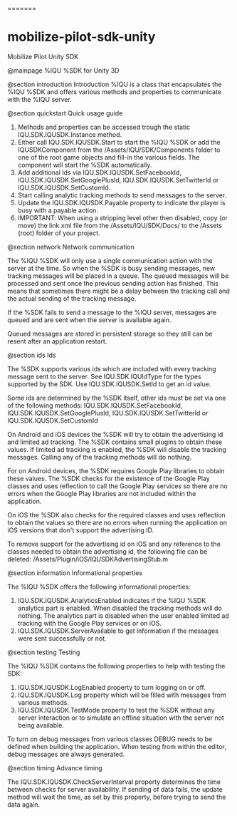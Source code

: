 =======
# mobilize-pilot-sdk-unity
Mobilize Pilot Unity SDK

@mainpage %IQU %SDK for Unity 3D

@section introduction Introduction
%IQU is a class that encapsulates the %IQU %SDK and offers various methods and properties to communicate with the %IQU server.


@section quickstart Quick usage guide

1. Methods and properties can be accessed trough the static IQU.SDK.IQUSDK.Instance method.
2. Either call IQU.SDK.IQUSDK.Start to start the %IQU %SDK or add the IQUSDKComponent from the /Assets/IQU/SDK/Components folder to one of the root
   game objects and fill-in the various fields. The component will start the %SDK automatically.
3. Add additional Ids via IQU.SDK.IQUSDK.SetFacebookId, IQU.SDK.IQUSDK.SetGooglePlusId, IQU.SDK.IQUSDK.SetTwitterId or IQU.SDK.IQUSDK.SetCustomId.
4. Start calling analytic tracking methods to send messages to the server.
5. Update the IQU.SDK.IQUSDK.Payable property to indicate the player is busy with a payable action.
6. IMPORTANT: When using a stripping level other then disabled, copy (or move) the link.xml file from the /Assets/IQU/SDK/Docs/ 
   to the /Assets (root) folder of your project.


@section network Network communication

The %IQU %SDK will only use a single communication action with the server at the time. So when the %SDK is busy sending messages, new tracking messages 
will be placed in a queue. The queued messages will be processed and sent once the previous sending action has finished. This means that sometimes there 
might be a delay between the tracking call and the actual sending of the tracking message.

If the %SDK fails to send a message to the %IQU server, messages are queued and are sent when the server is available again. 

Queued messages are stored in persistent storage so they still can be resent after an application restart.


@section ids Ids

The %SDK supports various ids which are included with every tracking message sent to the server. See IQU.SDK.IQUIdType for the types supported
by the SDK. Use IQU.SDK.IQUSDK.SetId to get an id value.

Some ids are determined by the %SDK itself, other ids must be set via one of
the following methods: IQU.SDK.IQUSDK.SetFacebookId, IQU.SDK.IQUSDK.SetGooglePlusId, IQU.SDK.IQUSDK.SetTwitterId or
IQU.SDK.IQUSDK.SetCustomId

On Android and iOS devices the %SDK will try to obtain the advertising id and limited ad tracking. The %SDK contains small plugins to
obtain these values. If limited ad tracking is enabled, the %SDK will disable the tracking messages. Calling any of the tracking
methods will do nothing.

For on Android devices, the %SDK requires Google Play libraries to obtain these values. The %SDK checks for the existence of the
Google Play classes and uses reflection to call the Google Play services so there are no errors when the Google Play libraries
are not included within the application.

On iOS the %SDK also checks for the required classes and uses reflection to obtain the values so there are no errors when running 
the application on iOS versions that don't support the advertising ID.

To remove support for the advertising id on iOS and any reference to the classes needed to obtain the advertising id, 
the following file can be deleted: /Assets/Plugin/iOS/IQUSDKAdvertisingStub.m


@section information Informational properties

The %IQU %SDK offers the following informational properties:

1. IQU.SDK.IQUSDK.AnalyticsEnabled indicates if the %IQU %SDK analytics part is enabled. When disabled the tracking methods will do nothing.
   The analytics part is disabled when the user enabled limited ad tracking with the Google Play services or on iOS.
2. IQU.SDK.IQUSDK.ServerAvailable to get information if the messages were sent successfully or not.


@section testing Testing

The %IQU %SDK contains the following properties to help with testing the SDK:
1. IQU.SDK.IQUSDK.LogEnabled property to turn logging on or off.
2. IQU.SDK.IQUSDK.Log property which will be filled with messages from various methods.
3. IQU.SDK.IQUSDK.TestMode property to test the %SDK without any server interaction or to simulate an offline situation 
   with the server not being available.
  
To turn on debug messages from various classes DEBUG needs to be defined when building the application. When testing 
from within the editor, debug messages are always generated.
   

@section timing Advance timing

The IQU.SDK.IQUSDK.CheckServerInterval property determines the time between checks for server availability. 
If sending of data fails, the update method will wait the time, as set by this property, before trying to send the data again.
